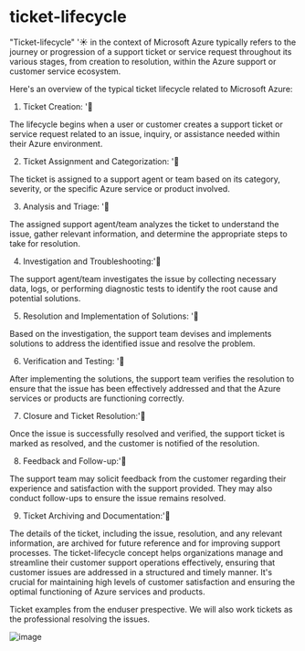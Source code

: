 # ticket-lifecycle
"Ticket-lifecycle" '☀️ in the context of Microsoft Azure typically refers to the journey or progression of a support ticket or service request throughout its various stages, from creation to resolution, within the Azure support or customer service ecosystem.

Here's an overview of the typical ticket lifecycle related to Microsoft Azure:

1. Ticket Creation: '🌙

The lifecycle begins when a user or customer creates a support ticket or service request related to an issue, inquiry, or assistance needed within their Azure environment.

2. Ticket Assignment and Categorization: '🌙

The ticket is assigned to a support agent or team based on its category, severity, or the specific Azure service or product involved.

3. Analysis and Triage: '🌙

The assigned support agent/team analyzes the ticket to understand the issue, gather relevant information, and determine the appropriate steps to take for resolution.

4. Investigation and Troubleshooting:'🌙

The support agent/team investigates the issue by collecting necessary data, logs, or performing diagnostic tests to identify the root cause and potential solutions.

5. Resolution and Implementation of Solutions: '🌙

Based on the investigation, the support team devises and implements solutions to address the identified issue and resolve the problem.

6. Verification and Testing: '🌙

After implementing the solutions, the support team verifies the resolution to ensure that the issue has been effectively addressed and that the Azure services or products are functioning correctly.

7. Closure and Ticket Resolution:'🌙

Once the issue is successfully resolved and verified, the support ticket is marked as resolved, and the customer is notified of the resolution.

8. Feedback and Follow-up:'🌙

The support team may solicit feedback from the customer regarding their experience and satisfaction with the support provided. They may also conduct follow-ups to ensure the issue remains resolved.

9. Ticket Archiving and Documentation:'🌙

The details of the ticket, including the issue, resolution, and any relevant information, are archived for future reference and for improving support processes.
The ticket-lifecycle concept helps organizations manage and streamline their customer support operations effectively, ensuring that customer issues are addressed in a structured and timely manner. It's crucial for maintaining high levels of customer satisfaction and ensuring the optimal functioning of Azure services and products.

Ticket examples from the enduser prespective. We will also work tickets as the professional resolving the issues. 

![image](https://github.com/christyguajardo/ticket-lifecycle/assets/147533626/e46eed2b-b452-46ef-910c-1b0c553fa2e4)

